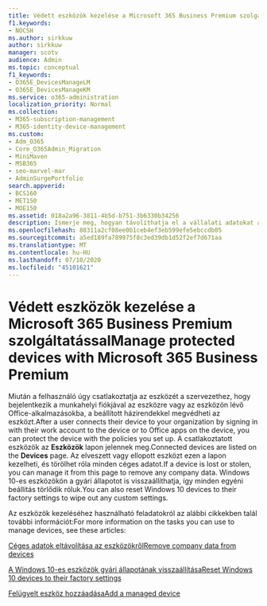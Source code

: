 ```yaml
---
title: Védett eszközök kezelése a Microsoft 365 Business Premium szolgáltatással
f1.keywords:
- NOCSH
ms.author: sirkkuw
author: sirkkuw
manager: scotv
audience: Admin
ms.topic: conceptual
f1_keywords:
- O365E_DevicesManageLM
- O365E_DevicesManageKM
ms.service: o365-administration
localization_priority: Normal
ms.collection:
- M365-subscription-management
- M365-identity-device-management
ms.custom:
- Adm_O365
- Core_O365Admin_Migration
- MiniMaven
- MSB365
- seo-marvel-mar
- AdminSurgePortfolio
search.appverid:
- BCS160
- MET150
- MOE150
ms.assetid: 018a2a96-3811-4b5d-b751-3b6330b34256
description: Ismerje meg, hogyan távolíthatja el a vállalati adatokat a védelmi szabályzatok által kezelt eszközökről, valamint állítsa vissza a Windows 10-es eszközöket a gyári beállításokra.
ms.openlocfilehash: 88311a2cf08ee0b1ceb4ef3eb599efe5ebccdb05
ms.sourcegitcommit: a5ed189fa789975f8c3ed39db1d52f2ef7d671aa
ms.translationtype: MT
ms.contentlocale: hu-HU
ms.lasthandoff: 07/10/2020
ms.locfileid: "45101621"
---
```

# <a name="manage-protected-devices-with-microsoft-365-business-premium"></a><span data-ttu-id="8678a-103">Védett eszközök kezelése a Microsoft 365 Business Premium szolgáltatással</span><span class="sxs-lookup"><span data-stu-id="8678a-103">Manage protected devices with Microsoft 365 Business Premium</span></span>

<span data-ttu-id="8678a-104">Miután a felhasználó úgy csatlakoztatja az eszközét a szervezethez, hogy bejelentkezik a munkahelyi fiókjával az eszközre vagy az eszközön lévő Office-alkalmazásokba, a beállított házirendekkel megvédheti az eszközt.</span><span class="sxs-lookup"><span data-stu-id="8678a-104">After a user connects their device to your organization by signing in with their work account to the device or to Office apps on the device, you can protect the device with the policies you set up.</span></span> <span data-ttu-id="8678a-105">A csatlakoztatott eszközök az **Eszközök** lapon jelennek meg.</span><span class="sxs-lookup"><span data-stu-id="8678a-105">Connected devices are listed on the **Devices** page.</span></span> <span data-ttu-id="8678a-106">Az elveszett vagy ellopott eszközt ezen a lapon kezelheti, és törölhet róla minden céges adatot.</span><span class="sxs-lookup"><span data-stu-id="8678a-106">If a device is lost or stolen, you can manage it from this page to remove any company data.</span></span> <span data-ttu-id="8678a-107">Windows 10-es eszközökön a gyári állapotot is visszaállíthatja, így minden egyéni beállítás törlődik róluk.</span><span class="sxs-lookup"><span data-stu-id="8678a-107">You can also reset Windows 10 devices to their factory settings to wipe out any custom settings.</span></span> 

<span data-ttu-id="8678a-108">Az eszközök kezeléséhez használható feladatokról az alábbi cikkekben talál további információt:</span><span class="sxs-lookup"><span data-stu-id="8678a-108">For more information on the tasks you can use to manage devices, see these articles:</span></span> 
  
[<span data-ttu-id="8678a-109">Céges adatok eltávolítása az eszközökről</span><span class="sxs-lookup"><span data-stu-id="8678a-109">Remove company data from devices</span></span>](remove-company-data.md)
  
[<span data-ttu-id="8678a-110">A Windows 10-es eszközök gyári állapotának visszaállítása</span><span class="sxs-lookup"><span data-stu-id="8678a-110">Reset Windows 10 devices to their factory settings</span></span>](reset-devices-to-factory-settings.md)

[<span data-ttu-id="8678a-111">Felügyelt eszköz hozzáadása</span><span class="sxs-lookup"><span data-stu-id="8678a-111">Add a managed device</span></span>](https://docs.microsoft.com/microsoft-365/business/app-protection-settings-for-android-and-ios)
  

